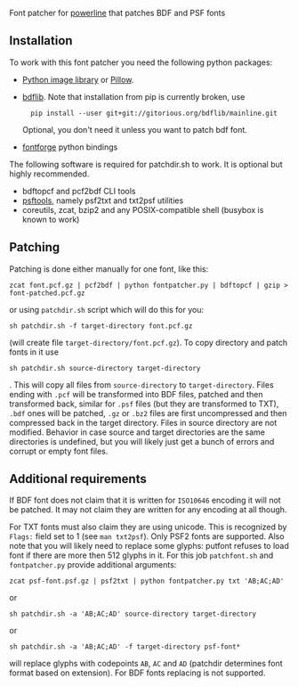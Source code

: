 Font patcher for [powerline](https://github.com/Lokaltog/powerline) that patches 
BDF and PSF fonts

Installation
------------

To work with this font patcher you need the following python packages:

- [Python image library](https://bitbucket.org/effbot/pil-2009-raclette) or 
  [Pillow](https://pypi.python.org/pypi/Pillow).
- [bdflib](https://pypi.python.org/pypi/bdflib). Note that installation from pip 
  is currently broken, use

        pip install --user git+git://gitorious.org/bdflib/mainline.git

    Optional, you don't need it unless you want to patch bdf font.

- [fontforge](http://fontforge.org) python bindings

The following software is required for patchdir.sh to work. It is optional but 
highly recommended.

- bdftopcf and pcf2bdf CLI tools
- [psftools](http://www.seasip.info/Unix/PSF/), namely psf2txt and txt2psf 
  utilities
- coreutils, zcat, bzip2 and any POSIX-compatible shell (busybox is known to 
  work)

Patching
--------

Patching is done either manually for one font, like this:

    zcat font.pcf.gz | pcf2bdf | python fontpatcher.py | bdftopcf | gzip > font-patched.pcf.gz

or using `patchdir.sh` script which will do this for you:

    sh patchdir.sh -f target-directory font.pcf.gz

(will create file `target-directory/font.pcf.gz`). To copy directory and patch 
fonts in it use

    sh patchdir.sh source-directory target-directory

. This will copy all files from `source-directory` to `target-directory`. Files 
ending with `.pcf` will be transformed into BDF files, patched and then 
transformed back, similar for `.psf` files (but they are transformed to TXT), 
`.bdf` ones will be patched, `.gz` or `.bz2` files are first uncompressed and 
then compressed back in the target directory. Files in source directory are not 
modified. Behavior in case source and target directories are the same 
directories is undefined, but you will likely just get a bunch of errors and 
corrupt or empty font files.


Additional requirements
-----------------------

If BDF font does not claim that it is written for `ISO10646` encoding it will 
not be patched. It may not claim they are written for any encoding at all 
though.

For TXT fonts must also claim they are using unicode. This is recognized by 
`Flags:` field set to 1 (see `man txt2psf`). Only PSF2 fonts are supported. Also 
note that you will likely need to replace some glyphs: putfont refuses to load 
font if there are more then 512 glyphs in it. For this job `patchfont.sh` and 
`fontpatcher.py` provide additional arguments:

    zcat psf-font.psf.gz | psf2txt | python fontpatcher.py txt 'AB;AC;AD'

or

    sh patchdir.sh -a 'AB;AC;AD' source-directory target-directory

or

    sh patchdir.sh -a 'AB;AC;AD' -f target-directory psf-font*

will replace glyphs with codepoints `AB`, `AC` and `AD` (patchdir determines 
font format based on extension). For BDF fonts replacing is not supported.
